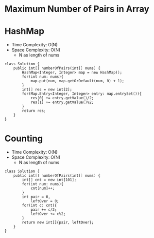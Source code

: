 # Maximum Number of Pairs in Array

# HashMap

- Time Complexity: O(N)
- Space Complexity: O(N)
  - N as length of nums

```
class Solution {
    public int[] numberOfPairs(int[] nums) {
        HashMap<Integer, Integer> map = new HashMap();
        for(int num: nums){
            map.put(num, map.getOrDefault(num, 0) + 1);
        }
        int[] res = new int[2];
        for(Map.Entry<Integer, Integer> entry: map.entrySet()){
            res[0] += entry.getValue()/2;
            res[1] += entry.getValue()%2;
        }
        return res;
    }
}
```

# Counting

- Time Complexity: O(N)
- Space Complexity: O(N)
  - N as length of nums

```
class Solution {
    public int[] numberOfPairs(int[] nums) {
        int[] cnt = new int[101];
        for(int num: nums){
            cnt[num]++;
        }
        int pair = 0,
            leftOver = 0;
        for(int c: cnt){
            pair += c/2;
            leftOver += c%2;
        }
        return new int[]{pair, leftOver};
    }
}
```

